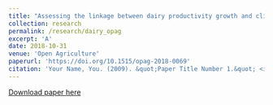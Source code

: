```yaml
---
title: "Assessing the linkage between dairy productivity growth and climatic variability: The case of New York State"
collection: research
permalink: /research/dairy_opag
excerpt: 'A'
date: 2018-10-31
venue: 'Open Agriculture'
paperurl: 'https://doi.org/10.1515/opag-2018-0069'
citation: 'Your Name, You. (2009). &quot;Paper Title Number 1.&quot; <i>Journal 1</i>. 1(1).'
---
```



[Download paper here](http://academicpages.github.io/files/paper1.pdf)

